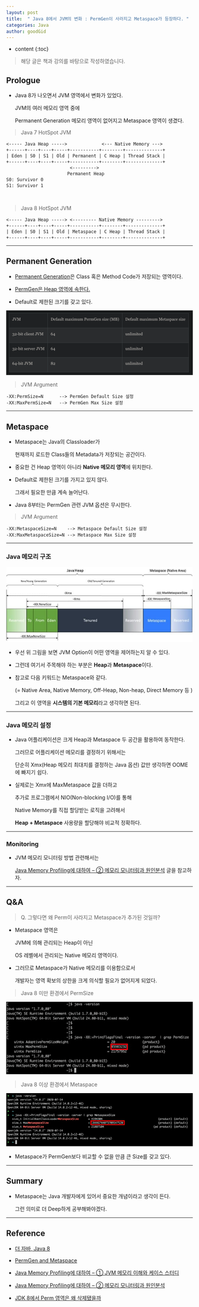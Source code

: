 ```yaml
---
layout: post
title:  " Java 8에서 JVM의 변화 : PermGen이 사라지고 Metaspace가 등장하다. "
categories: Java
author: goodGid
---
```

* content
{:toc}

> 해당 글은 책과 강의를 바탕으로 작성하였습니다.

## Prologue

* Java 8가 나오면서 JVM 영역에서 변화가 있었다.

  JVM의 여러 메모리 영역 중에 
  
  Permanent Generation 메모리 영역이 없어지고 Metaspace 영역이 생겼다.

> Java 7 HotSpot JVM

```
<----- Java Heap ----->             <--- Native Memory --->
+------+----+----+-----+-----------+--------+--------------+
| Eden | S0 | S1 | Old | Permanent | C Heap | Thread Stack |
+------+----+----+-----+-----------+--------+--------------+
                        <--------->
                       Permanent Heap
S0: Survivor 0
S1: Survivor 1
```

<br>


> Java 8 HotSpot JVM

```
<----- Java Heap -----> <--------- Native Memory --------->
+------+----+----+-----+-----------+--------+--------------+
| Eden | S0 | S1 | Old | Metaspace | C Heap | Thread Stack |
+------+----+----+-----+-----------+--------+--------------+
```


---

## Permanent Generation

* [Permanent Generation]({{site.url}}/Java-Garbage-Collection-(1)/#jvm-메모리-구조)은 Class 혹은 Method Code가 저장되는 영역이다.

* [PermGen은 Heap 영역에 속한다.](https://dzone.com/articles/permgen-and-metaspace#:~:text=PermGen%20is%20an%20abbreviation%20for,Metaspace%20%2D%20with%20some%20subtle%20differences.)

* Default로 제한된 크기를 갖고 있다.

![](/assets/img/java/Java-8-JVM-Metaspace_1.png)

> JVM Argument

```
-XX:PermSize=N      --> PermGen Default Size 설정
-XX:MaxPermSize=N   --> PermGen Max Size 설정
```

---

## Metaspace

* Metaspace는 Java의 Classloader가 

  현재까지 로드한 Class들의 Metadata가 저장되는 공간이다.

* 중요한 건 Heap 영역이 아니라 **Native 메모리 영역**에 위치한다.

* Default로 제한된 크기를 가지고 있지 않다. 

  그래서 필요한 만큼 계속 늘어난다.

* Java 8부터는 PermGen 관련 JVM 옵션은 무시한다.

> JVM Argument

```
-XX:MetaspaceSize=N    --> Metaspace Default Size 설정
-XX:MaxMetaspaceSize=N --> Metaspace Max Size 설정
```

---

### Java 메모리 구조

![](/assets/img/java/Java-8-JVM-Metaspace_2.jpg)

* 우선 위 그림을 보면 JVM Option이 어떤 영역을 제어하는지 알 수 있다.

* 그런데 여기서 주목해야 하는 부분은 **Heap**과 **Metaspace**이다.

* 참고로 다음 키워드는 Metaspace와 같다.
  
  (= Native Area, Native Memory, Off-Heap, Non-heap, Direct Memory 등 )

  그리고 이 영역을 **시스템의 기본 메모리**라고 생각하면 된다.

---

### Java 메모리 설정

* Java 어플리케이션은 크게 Heap과 Metaspace 두 공간을 활용하여 동작한다.

  그러므로 어플리케이션 메모리를 결정하기 위해서는

  단순히 Xmx(Heap 메모리 최대치를 결정하는 Java 옵션) 값만 생각하면 OOME에 빠지기 쉽다. 

* 실제로는 Xmx에 MaxMetaspace 값을 더하고

  추가로 프로그램에서 NIO(Non-blocking I/O)를 통해 
  
  Native Memory를 직접 할당받는 로직을 고려해서 
  
  **Heap + Metaspace** 사용량을 할당해야 비교적 정확하다. 

---

### Monitoring

* JVM 메모리 모니터링 방법 관련해서는 

  [Java Memory Profiling에 대하여 – ② 메모리 모니터링과 원인분석](https://m.post.naver.com/viewer/postView.nhn?volumeNo=24042502&memberNo=36733075) 글을 참고하자.


---

## Q&A

> Q. 그렇다면 왜 Perm이 사라지고 Metaspace가 추가된 것일까?

* Metaspace 영역은 

  JVM에 의해 관리되는 Heap이 아닌 
  
  OS 레벨에서 관리되는 Native 메모리 영역이다.

* 그러므로 Metaspace가 Native 메모리를 이용함으로서 

  개발자는 영역 확보의 상한을 크게 의식할 필요가 없어지게 되었다.

> Java 8 미만 환경에서 PermSize

![](/assets/img/java/Java-8-JVM-Metaspace_3.png)

> Java 8 이상 환경에서 Metaspace

![](/assets/img/java/Java-8-JVM-Metaspace_4.png)

* Metaspace가 PermGen보다 비교할 수 없을 만큼 큰 Size를 갖고 있다.



---


## Summary

* Metaspace는 Java 개발자에게 있어서 중요한 개념이라고 생각이 든다.

  그런 의미로 더 Deep하게 공부해봐야겠다.


---

## Reference

* [더 자바, Java 8](https://www.inflearn.com/course/the-java-java8)

* [PermGen and Metaspace](https://dzone.com/articles/permgen-and-metaspace)

* [Java Memory Profiling에 대하여 – ① JVM 메모리 이해와 케이스 스터디](https://m.post.naver.com/viewer/postView.nhn?volumeNo=23726161&memberNo=36733075)

* [Java Memory Profiling에 대하여 – ② 메모리 모니터링과 원인분석](https://m.post.naver.com/viewer/postView.nhn?volumeNo=24042502&memberNo=36733075)

* [JDK 8에서 Perm 영역은 왜 삭제됐을까](https://johngrib.github.io/wiki/java8-why-permgen-removed/)